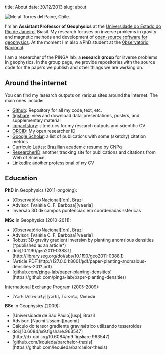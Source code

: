 title: About
date: 20/12/2013
slug: about

![Me at Torres del Paine, Chile.]({filename}/images/torres-del-paine.jpg)

I'm an **Assistant Professor of Geophysics**
at the [Universidade do Estado do Rio de Janeiro][uerj], Brasil.
My research focuses on inverse problems in gravity and magnetic methods
and development of [open-source software for geophysics](/software.html).
At the moment I'm also a PhD student
at the [Observatório Nacional][on].

I am a researcher of the [PINGA lab][pinga],
a **research group** for inverse problems in geophysics.
In the group page,
we provide repositories
with the source code for the papers we publish
and other things we are working on.

## Around the internet

You can find my research outputs on various sites around the internet.
The main ones include:

* [Github](https://github.com/leouieda):
  Repository for all my code, text, etc.
* [figshare](http://figshare.com/authors/Leonardo%20Uieda/97471):
  view and download data, presentations, posters, and
  supplementary material
* [Impactstory](http://impactstory.org/leouieda):
  altmetrics for my research outputs and scientific CV
* [ORCID](http://orcid.org/0000-0001-6123-9515):
  My open researcher ID
* [Google Scholar](http://scholar.google.com.br/citations?user=qfmPrUEAAAAJ):
  a list of publications with some (sketchy) citation metrics
* [Curriculo Lattes](http://lattes.cnpq.br/8939551682050504):
  Brazilian academic resume by [CNPq](http://www.cnpq.br/)
* [ResearcherID](http://www.researcherid.com/rid/G-3258-2012):
  another tracking site for publications and citations from Web of Science
* [LinkedIn](http://www.linkedin.com/in/uieda):
  another professional of my CV

## Education

**PhD** in Geophysics (2011-*ongoing*):
<ul class="edu-list">
<li><i class="fa fa-university fa-fw"></i>
    [Observatório Nacional][on], Brazil
</li>
<li><i class="fa fa-graduation-cap fa-fw"></i>
    Advisor: [Valéria C. F. Barbosa][valeria]
</li>
<li><i class="fa fa-book fa-fw"></i>
    Inversão 3D de campos pontenciais em coordenadas esféricas
</li>
</ul>

**MSc** in Geophysics (2010-2011):
<ul class="edu-list">
<li><i class="fa fa-university fa-fw"></i>
    [Observatório Nacional][on], Brazil
</li>
<li><i class="fa fa-graduation-cap fa-fw"></i>
    Advisor: [Valéria C. F. Barbosa][valeria]
</li>
<li><i class="fa fa-book fa-fw"></i>
    Robust 3D gravity gradient inversion by planting anomalous densities
    (*published as an article*)
</li>
<li><i class="fa fa-link fa-fw"></i>
    doi:[10.1190/geo2011-0388.1](http://library.seg.org/doi/abs/10.1190/geo2011-0388.1)
</li>
<li><i class="fa fa-file-pdf-o fa-fw"></i>
    [Article PDF](http://127.0.0.1:8001/pdf/paper-planting-anomalous-densities-2012.pdf)
</li>
<li><i class="fa fa-archive fa-fw"></i>
    [github.com/pinga-lab/paper-planting-densities](https://github.com/pinga-lab/paper-planting-densities)
</li>
</ul>

International Exchange Program (2008-2009):
<ul class="edu-list">
<li><i class="fa fa-university fa-fw"></i>
    [York University][york], Toronto, Canada
</li>
</ul>

**BSc** in Geophysics (2009):
<ul class="edu-list">
<li><i class="fa fa-university fa-fw"></i>
    [Universidade de São Paulo][usp], Brazil
</li>
<li><i class="fa fa-graduation-cap fa-fw"></i>
    Advisor: [Naomi Ussami][naomi]
</li>
<li><i class="fa fa-book fa-fw"></i>
    Cálculo do tensor gradiente gravimétrico utilizando tesseroides
</li>
<li><i class="fa fa-link fa-fw"></i>
    doi:[10.6084/m9.figshare.963547](http://dx.doi.org/10.6084/m9.figshare.963547)
</li>
<li><i class="fa fa-archive fa-fw"></i>
    [github.com/leouieda/barchelor-thesis](https://github.com/leouieda/barchelor-thesis)
</li>
</ul>

[uerj]: http://www.fgel.uerj.br/index.htm
[on]: http://www.on.br
[pinga]: https://github.com/pinga-lab
[york]: http://www.yorku.ca/esse/
[usp]: http://www.iag.usp.br
[naomi]: http://lattes.cnpq.br/6704246490515612
[valeria]: http://lattes.cnpq.br/0391036221142471
